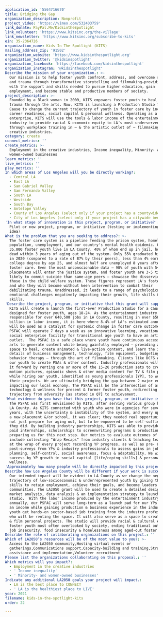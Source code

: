 ```yaml
---
application_id: '5564716670'
title: Bridging the Gap
organization_description: Nonprofit
project_video: 'https://vimeo.com/532403759'
link_donate: PayPal.Me/KidsintheSpotlight
link_volunteer: 'https://www.kitsinc.org/the-village'
link_newsletter: 'https://www.kitsinc.org/subscribe-to-kits'
ein: 35-2364726
organization_name: Kids In The Spotlight (KITS)
mailing_address_zip: '91502'
organization_website: 'https://www.kidsinthespotlight.org'
organization_twitter: '@kidsinspotlight'
organization_facebook: 'https://facebook.com/kidsinthespotlight'
organization_instagram: '@kidsinthespotlight'
Describe the mission of your organization.: >-
  Our mission is to help foster youth confront, address, and overcome rejection
  and trauma through transformative storytelling and filmmaking—providing them
  with the support and skills needed to pursue higher education, gain
  employment, and become stable and productive members of society.
project_description: >-
  Founded by a Black woman in 2009, KITS empowers foster youth to heal from
  trauma through the arts. Now, KITS is launching a Production Studio for a
  Cause to change the current trajectory of youth in foster care by increasing
  career readiness, social capital & personal wellness. Operating as a social
  enterprise, KITS will use the tools & labor income of the entertainment
  industry to provide racial & economic equity to LA’s most underserved youth
  through workplace training in – & the artistic outlet of – filmmaking & other
  creative industries. 
category: create
connect_metrics: ''
create_metrics: >-
  Employment in the creative industries, Income inequality, Minority- and
  women-owned businesses
learn_metrics: ''
live_metrics: ''
play_metrics: ''
In which areas of Los Angeles will you be directly working?:
  - Central LA
  - East LA
  - San Gabriel Valley
  - San Fernando Valley
  - South LA
  - Westside
  - South Bay
  - Antelope Valley
  - County of Los Angeles (select only if your project has a countywide benefit)
  - City of Los Angeles (select only if your project has a citywide benefit)
'In what stage of innovation is this project, program, or initiative?': >-
  Pilot or new project, program, or initiative (testing or implementing a new
  idea)
What is the problem that you are seeking to address?: >-
  The foster care system is a pipeline feeding the prison system, homeless
  population, unemployment, and our country's mental health epidemic. Over
  35,000 foster youth live in LA County, 40% of whom end up in jail, homeless or
  dead within 3 years of aging out of the system. Only 55% graduated high school
  in 2020 (compared to a rate of 87% by their peers), less than 4% earn a
  college degree by age 25, and almost half are unemployed 8 years after leaving
  foster care. Even the most unconscionable data – 90% of youth with 5+
  placements will enter the justice system, and foster youth are 3-5 times more
  likely to commit suicide than same-age peers – showcase the disservice done to
  those in the child welfare system. These figures represent LA's foster youth
  and who they will become without keen intervention to combat their
  debilitating trauma. Unaddressed, it leads to a range of psychological and
  emotional challenges negatively impacting their growth, life skills & coping
  skills.
'Describe the project, program, or initiative that this grant will support to address the problem identified.': >-
  KITS will create & launch the first-ever Production Studio for a Cause [PSFAC]
  designed for foster youth, ages 18-24. As the entertainment industry is
  responsible for over 640,500 jobs in LA County, resulting in over $58.8
  billion in labor income, it is here where 8.4% of LA's estimated annual gross
  will be used as a catalyst for systemic change in foster care outcomes. The
  PSFAC will operate 7 days a week as an innovative learning, vocational &
  social enterprise facility for transitional age youth to have an artistic
  outlet.  The PSFAC is a safe place where youth have continuous access to the
  arts to generate content while being gainfully employed – providing a creative
  space to heal, create animated & live-action content, and learn the intricate
  details of business management, technology, film equipment, budgeting &
  behavior therapy – through the art of filmmaking. Clients like DCFS will hire
  our youth to create PSAs & other content. Industry professionals will also pay
  it forward by renting one or more of the 15-20 production sets to create their
  motion pictures, episodic shows & other media content for TV & film projects
  while hiring our youth, identified as young professionals [YP], to work on
  their projects. We are ultimately bridging the gap between 2 major entities
  impacting our local economy. The PSFAC will be the intersection of arts,
  technology & wellness for present & former foster youth, redirecting the
  trajectory from adversity [as stated in Q7] to achievement.
'What evidence do you have that this project, program, or initiative is or will be successful, and how will you define and measure success?': >-
  The PSFAC was first envisioned by KITS, after serving various group homes in
  LA County. As KITS connected with youth who were in agencies for several
  years, with the uncertainty & instability of the system, and every upheaval of
  a new placement &/or school, it was clear; they needed real opportunities to
  not just prepare for aging out, but to be empowered to be self-sufficient as
  they did. By building industry partnerships, KITS was able to provide youth
  paid internships, scholarships to screenwriting programs & production jobs,
  preparing us for this next step. Our metrics to evaluate outcomes of the PSFAC
  include collecting "Wrap Recaps" from industry clients & teaching team members
  at the wrap of every project recording YP progress, as well as pre- &
  post-surveys from YPs & industry professionals to assess gains in job skills,
  planning, self-control, social awareness, focus & adaptability. We will verify
  success by YP growth in social capital [life/coping skills] & personal
  wellness.
'Approximately how many people will be directly impacted by this project, program, or initiative?': '433'
Describe how Los Angeles County will be different if your work is successful.: >-
  Our intended impact will be evident in LA County as we change the negative
  trajectory of low-socioeconomic & underrepresented youth by giving them the
  skills to retain employment, achieve their goals, and become leaders in their
  communities. The LA2050 grant will be used to create a detailed design model,
  market analysis, data analysis & an implementation strategy to launch the
  studio.  With the labor income produced by the entertainment industry
  annually, our PSFAC will serve long-term as a launch pad for our YPs to earn
  an income while gaining production & business experience in the industry, as
  youth get hands-on sector-based job training from the industry professionals
  who will be renting the space. It will also serve as a space to create, write,
  & film personal projects. The studio will provide racial & cultural equity to
  foster youth most often overlooked by society, ending traditional outcomes of
  job insecurity, food insecurity & homelessness among aged-out foster youth.
Describe the role of collaborating organizations on this project.: ''
Which of LA2050’s resources will be of the most value to you?: >-
  Access to the LA2050 community,Hosting virtual events or
  gatherings,Communications support,Capacity-building and training,Strategy
  assistance and implementation,Volunteer recruitment
Please list the organizations collaborating on this proposal.: ''
Which metrics will you impact?:
  - Employment in the creative industries
  - ' Income inequality'
  - ' Minority- and women-owned businesses'
Indicate any additional LA2050 goals your project will impact.:
  - LA is the best place to CONNECT
  - ' LA is the healthiest place to LIVE'
year: 2021
filename: kids-in-the-spotlight-kits
order: 22

---
```

